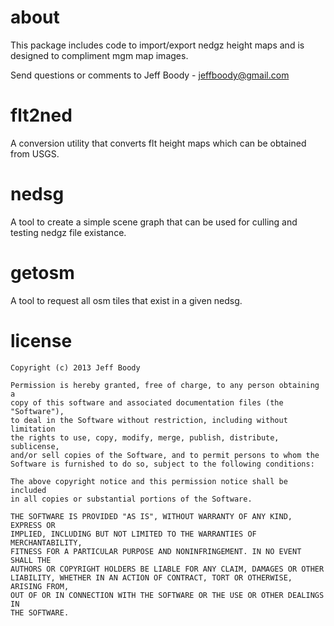 about
=====

This package includes code to import/export nedgz height maps and is designed
to compliment mgm map images.

Send questions or comments to Jeff Boody - jeffboody@gmail.com

flt2ned
=======

A conversion utility that converts flt height maps which can be
obtained from USGS.

nedsg
=====

A tool to create a simple scene graph that can be used for culling and
testing nedgz file existance.

getosm
======

A tool to request all osm tiles that exist in a given nedsg.

license
=======

	Copyright (c) 2013 Jeff Boody

	Permission is hereby granted, free of charge, to any person obtaining a
	copy of this software and associated documentation files (the "Software"),
	to deal in the Software without restriction, including without limitation
	the rights to use, copy, modify, merge, publish, distribute, sublicense,
	and/or sell copies of the Software, and to permit persons to whom the
	Software is furnished to do so, subject to the following conditions:

	The above copyright notice and this permission notice shall be included
	in all copies or substantial portions of the Software.

	THE SOFTWARE IS PROVIDED "AS IS", WITHOUT WARRANTY OF ANY KIND, EXPRESS OR
	IMPLIED, INCLUDING BUT NOT LIMITED TO THE WARRANTIES OF MERCHANTABILITY,
	FITNESS FOR A PARTICULAR PURPOSE AND NONINFRINGEMENT. IN NO EVENT SHALL THE
	AUTHORS OR COPYRIGHT HOLDERS BE LIABLE FOR ANY CLAIM, DAMAGES OR OTHER
	LIABILITY, WHETHER IN AN ACTION OF CONTRACT, TORT OR OTHERWISE, ARISING FROM,
	OUT OF OR IN CONNECTION WITH THE SOFTWARE OR THE USE OR OTHER DEALINGS IN
	THE SOFTWARE.
